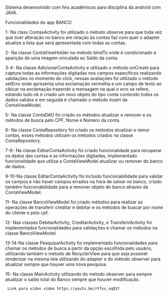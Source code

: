 Sistema desenvolvido com fins acadêmicos para disciplina da android com JAVA.

Funcionalidades do app BANCO

1-   Na class ContasActivity foi utilizado o método observe para que toda vez que 
     tiver alteração no banco em relação às contas faz com quer o adapter atualize a 
     lista que será apresentada com todas as contas.

2-   Na classe ContaViewHolder no método bindTo onde é condicionado a aparição de 
     uma imagem vinculada ao Saldo da conta.

3-4- Na classe AdicionarContaActivity e utilizado o método onCreate para captura
     todas as informações digitadas nos campos específicos realizando validações
     no momento do click, nessas avaliações foi utilizado o método setErro onde 
     apresenta uma exclamação vermelha e um campo de texto ao clkicar na 
     exclamação trazendo a mensagem na qual o erro se refere, estando tudo ok 
     é criado um novo objeto do tipo conta contendo todos os dados validos e 
     em seguida é chamado o método insert da ContaViewModel.

5-   Na classe ContaDAO foi criado os métodos atualizar e remover e os métodos 
     de busca pelo CPF, Nome e Número da conta.

6-   Na classe ContaRepository foi criado os metodos atualizar e remor contas, 
     esses métodos utilizam os métodos criados na classe ContaRepository.

7-8- Na classe EditarContaActivity foi criado funcionalidade para recuperar os 
     dados das contas e as informações digitadas, implementado funcionalidade 
     que utiliza a ContaViewModel atualizar ou remover do banco de dados.

9-10-Na classe EditarContaActivity foi incluido funcionabilidade para validar 
     os campos e não haver campos errados na hora de salvar no banco, criado
     também funcionabilidade para a remover objeto do banco atraves da 
     ContaViewModel.

11-  Na classe BancoViewModel foi criado métodos para realizar as operações de 
     transferir creditar e debitar e os métodos de buscar  por nome do cliente 
     e pelo cpf.

12-  Nas classes DebitarActivity, CreditarActivity, e TransferirActivity foi 
     implementados funcionalidades para validações e chamar os métodos na classe 
     BancoViewModel

13-14-Na classe PesquisarActivity foi implementado funcionalidades para chamar 
     os métodos de busca a partir da opção escolhida pelo usuário, utilizando 
     também o método de RecyclerView para que seja possível renderizar na mesma
     tela utilizando do adapter e do método observer para atualizar sempre que 
     houver uma nova pesquisa.

15-  Na classe MainActivity utilizando do método observer para sempre atualizar 
     o saldo total do Banco sempre que houver modificação.
     
     
     Link para vídeo vídeo https://youtu.be/rFfsx_oqQ1Y
